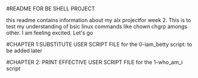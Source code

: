 #README FOR BE SHELL PROJECT


this readme contains information about my alx projectfor week 2. This is to test my understanding of bsic linux commands like chown chgrp amongs other.
I am feeling excited. Let's go

#CHAPTER 1:SUBSTITUTE USER SCRIPT FILE
for the 0-iam_betty script: to be added later

#CHAPTER 2: PRINT EFFECTIVE USER SCRIPT FILE
for the 1-who_am_i script
